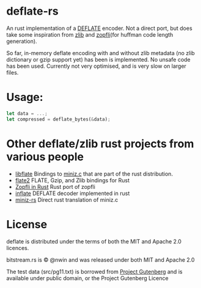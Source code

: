 # deflate-rs
An rust implementation of a [DEFLATE](http://www.gzip.org/zlib/rfc-deflate.html) encoder. Not a direct port, but does take some inspiration from [zlib](http://www.zlib.net/) and [zopfli](https://github.com/google/zopfli)(for huffman code length generation).

So far, in-memory deflate encoding with and without zlib metadata (no zlib dictionary or gzip support yet) has been is implemented. No unsafe code has been used. Currently not very optimised, and is very slow on larger files.
# Usage:
```rust
let data = ...;
let compressed = deflate_bytes(&data);
```
# Other deflate/zlib rust projects from various people
* [libflate](https://github.com/rust-lang/rust/tree/master/src/libflate) Bindings to [miniz.c](https://github.com/richgel999/miniz) that are part of the rust distribution.
* [flate2](http://alexcrichton.com/flate2-rs/flate2/index.html) FLATE, Gzip, and Zlib bindings for Rust
* [Zopfli in Rust](https://github.com/carols10cents/zopfli) Rust port of zopfli
* [inflate](https://github.com/PistonDevelopers/inflate) DEFLATE decoder implemented in rust
* [miniz-rs](https://github.com/alexchandel/miniz-rs) Direct rust translation of miniz.c

# License
deflate is distributed under the terms of both the MIT and Apache 2.0 licences.

bitstream.rs is © @nwin and was released under both MIT and Apache 2.0

The test data (src/pg11.txt) is borrowed from [Project Gutenberg](https://www.gutenberg.org/ebooks/11) and is available under public domain, or the Project Gutenberg Licence
